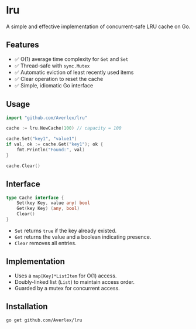 # lru

A simple and effective implementation of concurrent-safe LRU cache on Go.

## Features

- ✅ O(1) average time complexity for `Get` and `Set`
- ✅ Thread-safe with `sync.Mutex`
- ✅ Automatic eviction of least recently used items
- ✅ Clear operation to reset the cache
- ✅ Simple, idiomatic Go interface

## Usage

```go
import "github.com/Averlex/lru"

cache := lru.NewCache(100) // capacity = 100

cache.Set("key1", "value1")
if val, ok := cache.Get("key1"); ok {
    fmt.Println("Found:", val)
}

cache.Clear()
```

## Interface

```go
type Cache interface {
    Set(key Key, value any) bool
    Get(key Key) (any, bool)
    Clear()
}
```

- `Set` returns `true` if the key already existed.
- `Get` returns the value and a boolean indicating presence.
- `Clear` removes all entries.

## Implementation

- Uses a `map[Key]*ListItem` for O(1) access.
- Doubly-linked list (`List`) to maintain access order.
- Guarded by a mutex for concurrent access.

## Installation

```bash
go get github.com/Averlex/lru
```
